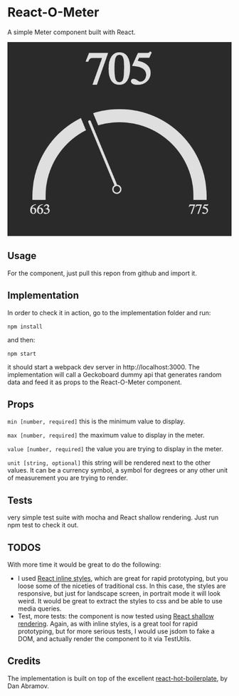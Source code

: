 # React-O-Meter

A simple Meter component built with React.

![alt text](https://github.com/jalba/react-o-meter/raw/master/images/meter.png "React-O-Meter")

## Usage

For the component, just pull this repon from github and import it.

## Implementation

In order to check it in action, go to the implementation folder and run: 

```
npm install
``` 
and then:

```
npm start
```

it should start a webpack dev server in http://localhost:3000.
The implementation will call a Geckoboard dummy api that generates random data and feed it
as props to the React-O-Meter component.


## Props

`min [number, required]` this is the minimum value to display.

`max [number, required]` the maximum value to display in the meter.

`value [number, required]` the value you are trying to display in the meter.

`unit [string, optional]` this string will be rendered next to the other values. It can be a
currency symbol, a symbol for degrees or any other unit of measurement you are trying to render.

## Tests
very simple test suite with mocha and React shallow rendering. Just run npm test to check it out.

## TODOS

With more time it would be great to do the following:

* I used [React inline styles](https://facebook.github.io/react/tips/inline-styles.html), which are great
for rapid prototyping, but you loose some of the niceties of traditional css. In this case, the styles 
are responsive, but just for landscape screen, in portrait mode it will look weird. It would be great to
extract the styles to css and be able to use media queries.
* Test, more tests: the component is now tested using [React shallow rendering](https://facebook.github.io/react/docs/test-utils.html#shallow-rendering).
Again, as with inline styles, is a great tool for rapid prototyping, but for more serious tests, I would
use jsdom to fake a DOM, and actually render the component to it via TestUtils.

## Credits

The implementation is built on top of the excellent [react-hot-boilerplate](https://github.com/gaearon/react-hot-boilerplate), by Dan Abramov. 
